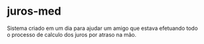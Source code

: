 # juros-med

<p>Sistema criado em um dia para ajudar um amigo que estava efetuando todo o processo de calculo dos juros por atraso na mão.</p>
